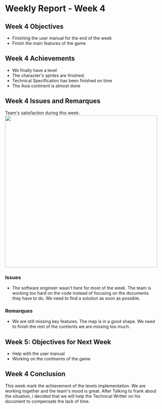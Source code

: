 # Weekly Report - Week 4
## Week 4 Objectives
- Finishing the user manual for the end of the week
- Finish the main features of the game
## Week 4 Achievements
- We finally have a level
- The character's sprites are finished.
- Technical Specification has been finished on time
- The Asia continent is almost done
## Week 4 Issues and Remarques
Team's satisfaction during this week: 
 <img src="C:\Users\JulianREINE\Downloads\WeeklyReports\Images\Week4TeamSatisfaction.png" width="500"/>

### Issues
- The software engineer wasn't here for most of the week. The team is working too hard on the code instead of focusing on the documents they have to do. We need to find a solution as soon as possible.
### Remarques
- We are still missing key features. The map is in a good shape. We need to finish the rest of the contients we are missing too much.
## Week 5: Objectives for Next Week
- Help with the user manual
- Working on the continents of the game
## Week 4 Conclusion
This week mark the achievement  of the levels implementation. We are working together and the team's mood is great. After Talking to frank about the situation, i decided that we will help the Technical Writter on his document to compensate the lack of time.
